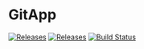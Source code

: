 # GitApp

[![Releases](https://img.shields.io/github/languages/code-size/zxc135781/GitApp)](https://github.com/zxc135781/GitApp)
[![Releases](https://img.shields.io/github/issues-raw/zxc135781/gitapp?style=social)](https://github.com/zxc135781/GitApp)
[![Build Status](https://travis-ci.org/zxc135781/GitApp.svg?branch=master)](https://travis-ci.org/zxc135781/GitApp)

